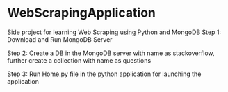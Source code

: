 # WebScrapingApplication
Side project for learning Web Scraping using Python and MongoDB
Step 1:
Download and Run MongoDB Server 

Step 2:
Create a DB in the MongoDB server with  name as stackoverflow, further create a collection with name as questions 

Step 3: 
Run Home.py file in the python application for launching the application


